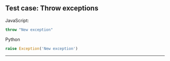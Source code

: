 ## Test case: Throw exceptions

JavaScript:
```js
throw "New exception"
```

Python
```py
raise Exception('New exception')
```

---